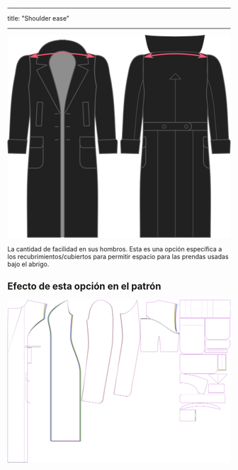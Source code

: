 - - -
title: "Shoulder ease"
- - -

![Holgura de hombro](./shoulderease.svg)

La cantidad de facilidad en sus hombros. Esta es una opción específica a los recubrimientos/cubiertos para permitir espacio para las prendas usadas bajo el abrigo.

## Efecto de esta opción en el patrón

![Esta imagen muestra el efecto de esta opción superponiendo varias variantes que tienen un valor diferente para esta opción](carlita_shoulderease_sample.svg "Efecto de esta opción en el patrón")
